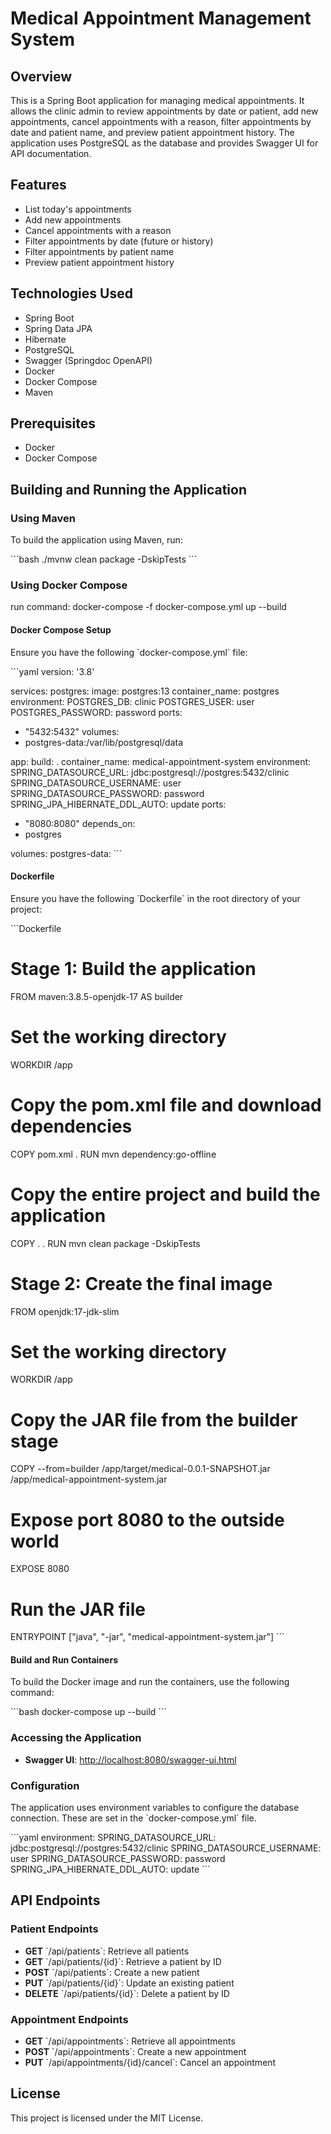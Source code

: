 
# Medical Appointment Management System

## Overview

This is a Spring Boot application for managing medical appointments. It allows the clinic admin to review appointments by date or patient, add new appointments, cancel appointments with a reason, filter appointments by date and patient name, and preview patient appointment history. The application uses PostgreSQL as the database and provides Swagger UI for API documentation.

## Features

- List today's appointments
- Add new appointments
- Cancel appointments with a reason
- Filter appointments by date (future or history)
- Filter appointments by patient name
- Preview patient appointment history

## Technologies Used

- Spring Boot
- Spring Data JPA
- Hibernate
- PostgreSQL
- Swagger (Springdoc OpenAPI)
- Docker
- Docker Compose
- Maven

## Prerequisites

- Docker
- Docker Compose

## Building and Running the Application

### Using Maven

To build the application using Maven, run:

\`\`\`bash
./mvnw clean package -DskipTests
\`\`\`

### Using Docker Compose
run command:  docker-compose -f docker-compose.yml  up --build

#### Docker Compose Setup

Ensure you have the following \`docker-compose.yml\` file:

\`\`\`yaml
version: '3.8'

services:
postgres:
image: postgres:13
container_name: postgres
environment:
POSTGRES_DB: clinic
POSTGRES_USER: user
POSTGRES_PASSWORD: password
ports:
- "5432:5432"
volumes:
- postgres-data:/var/lib/postgresql/data

app:
build: .
container_name: medical-appointment-system
environment:
SPRING_DATASOURCE_URL: jdbc:postgresql://postgres:5432/clinic
SPRING_DATASOURCE_USERNAME: user
SPRING_DATASOURCE_PASSWORD: password
SPRING_JPA_HIBERNATE_DDL_AUTO: update
ports:
- "8080:8080"
depends_on:
- postgres

volumes:
postgres-data:
\`\`\`

#### Dockerfile

Ensure you have the following \`Dockerfile\` in the root directory of your project:

\`\`\`Dockerfile
# Stage 1: Build the application
FROM maven:3.8.5-openjdk-17 AS builder

# Set the working directory
WORKDIR /app

# Copy the pom.xml file and download dependencies
COPY pom.xml .
RUN mvn dependency:go-offline

# Copy the entire project and build the application
COPY . .
RUN mvn clean package -DskipTests

# Stage 2: Create the final image
FROM openjdk:17-jdk-slim

# Set the working directory
WORKDIR /app

# Copy the JAR file from the builder stage
COPY --from=builder /app/target/medical-0.0.1-SNAPSHOT.jar /app/medical-appointment-system.jar

# Expose port 8080 to the outside world
EXPOSE 8080

# Run the JAR file
ENTRYPOINT ["java", "-jar", "medical-appointment-system.jar"]
\`\`\`

#### Build and Run Containers

To build the Docker image and run the containers, use the following command:

\`\`\`bash
docker-compose up --build
\`\`\`

### Accessing the Application

- **Swagger UI**: [http://localhost:8080/swagger-ui.html](http://localhost:8080/swagger-ui.html)

### Configuration

The application uses environment variables to configure the database connection. These are set in the \`docker-compose.yml\` file.

\`\`\`yaml
environment:
SPRING_DATASOURCE_URL: jdbc:postgresql://postgres:5432/clinic
SPRING_DATASOURCE_USERNAME: user
SPRING_DATASOURCE_PASSWORD: password
SPRING_JPA_HIBERNATE_DDL_AUTO: update
\`\`\`

## API Endpoints

### Patient Endpoints

- **GET** \`/api/patients\`: Retrieve all patients
- **GET** \`/api/patients/{id}\`: Retrieve a patient by ID
- **POST** \`/api/patients\`: Create a new patient
- **PUT** \`/api/patients/{id}\`: Update an existing patient
- **DELETE** \`/api/patients/{id}\`: Delete a patient by ID

### Appointment Endpoints

- **GET** \`/api/appointments\`: Retrieve all appointments
- **POST** \`/api/appointments\`: Create a new appointment
- **PUT** \`/api/appointments/{id}/cancel\`: Cancel an appointment

## License

This project is licensed under the MIT License.
